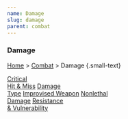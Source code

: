 ```yaml
---
name: Damage
slug: damage
parent: combat
---
```

### Damage
[Home](dm-operations-center) > [Combat](combat) > Damage {.small-text}

<div class="menu-container">
    <a href="critical">Critical<br/> Hit & Miss</a>
    <a href="damage-type">Damage<br/> Type</a>
    <a href="improvised-weapon">Improvised Weapon</a>
    <a href="nonlethal-damage">Nonlethal<br/> Damage</a>
    <a href="resistance-and-vulnerability">Resistance<br/> & Vulnerability</a>
</div>
